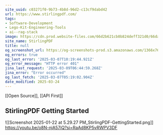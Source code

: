 ```yaml
---
site_uuid: c03271f0-9b73-4b8d-96d2-c13cf9dabd42
url: https://www.stirlingpdf.com/
tags:
- Software-Development
- Lego-Kit-Engineering-Tools
- ai--rag-stack
image: https://cdn.prod.website-files.com/66d2b621cb0b824deff321d0/66da9bff2769115a30bc8f6a_stirling-og-img.png
site_name: StirlingPDF
title: null
og_screenshot_url: https://og-screenshots-prod.s3.amazonaws.com/1366x768/80/false/bd08395c654344bc2215a262612e2f4136be62d4729eb4ed94c80f717fa6b801.jpeg
og_errors: true
og_last_error: '2025-03-07T10:19:44.921Z'
og_error_message: "HTTP error 401"
jina_last_request: '2025-03-09T06:44:59.268Z'
jina_error: "Error occurred"
og_last_fetch: '2025-03-07T05:19:02.904Z'
date_modified: 2025-03-24
---
```




[[Open Source]], [[API First]]

## StirlingPDF Getting Started
![[Screenshot 2025-01-22 at 5.29.27 PM_StirlingPDF-GettingStarted.png]]
https://youtu.be/o8N-njA57iQ?si=RaAd8KP5vRWPV3DF
